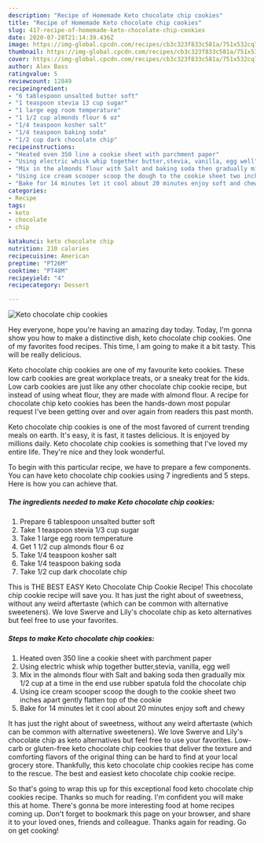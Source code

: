 ```yaml
---
description: "Recipe of Homemade Keto chocolate chip cookies"
title: "Recipe of Homemade Keto chocolate chip cookies"
slug: 417-recipe-of-homemade-keto-chocolate-chip-cookies
date: 2020-07-28T21:14:39.436Z
image: https://img-global.cpcdn.com/recipes/cb3c323f833c581a/751x532cq70/keto-chocolate-chip-cookies-recipe-main-photo.jpg
thumbnail: https://img-global.cpcdn.com/recipes/cb3c323f833c581a/751x532cq70/keto-chocolate-chip-cookies-recipe-main-photo.jpg
cover: https://img-global.cpcdn.com/recipes/cb3c323f833c581a/751x532cq70/keto-chocolate-chip-cookies-recipe-main-photo.jpg
author: Alex Bass
ratingvalue: 5
reviewcount: 12849
recipeingredient:
- "6 tablespoon unsalted butter soft"
- "1 teaspoon stevia 13 cup sugar"
- "1 large egg room temperature"
- "1 1/2 cup almonds flour 6 oz"
- "1/4 teaspoon kosher salt"
- "1/4 teaspoon baking soda"
- "1/2 cup dark chocolate chip"
recipeinstructions:
- "Heated oven 350 line a cookie sheet with parchment paper"
- "Using electric whisk whip together butter,stevia, vanilla, egg well"
- "Mix in the almonds flour with Salt and baking soda then gradually mix 1/2 cup at a time in the end use rubber spatula fold the chocolate chip"
- "Using ice cream scooper scoop the dough to the cookie sheet two inches apart gently flatten top of the cookie"
- "Bake for 14 minutes let it cool about 20 minutes enjoy soft and chewy"
categories:
- Recipe
tags:
- keto
- chocolate
- chip

katakunci: keto chocolate chip 
nutrition: 210 calories
recipecuisine: American
preptime: "PT26M"
cooktime: "PT48M"
recipeyield: "4"
recipecategory: Dessert

---
```



![Keto chocolate chip cookies](https://img-global.cpcdn.com/recipes/cb3c323f833c581a/751x532cq70/keto-chocolate-chip-cookies-recipe-main-photo.jpg)

Hey everyone, hope you're having an amazing day today. Today, I'm gonna show you how to make a distinctive dish, keto chocolate chip cookies. One of my favorites food recipes. This time, I am going to make it a bit tasty. This will be really delicious.

Keto chocolate chip cookies are one of my favourite keto cookies. These low carb cookies are great workplace treats, or a sneaky treat for the kids. Low carb cookies are just like any other chocolate chip cookie recipe, but instead of using wheat flour, they are made with almond flour. A recipe for chocolate chip keto cookies has been the hands-down most popular request I&#39;ve been getting over and over again from readers this past month.

Keto chocolate chip cookies is one of the most favored of current trending meals on earth. It's easy, it is fast, it tastes delicious. It is enjoyed by millions daily. Keto chocolate chip cookies is something that I've loved my entire life. They're nice and they look wonderful.


To begin with this particular recipe, we have to prepare a few components. You can have keto chocolate chip cookies using 7 ingredients and 5 steps. Here is how you can achieve that.

<!--inarticleads1-->

##### The ingredients needed to make Keto chocolate chip cookies:

1. Prepare 6 tablespoon unsalted butter soft
1. Take 1 teaspoon stevia 1/3 cup sugar
1. Take 1 large egg room temperature
1. Get 1 1/2 cup almonds flour 6 oz
1. Take 1/4 teaspoon kosher salt
1. Take 1/4 teaspoon baking soda
1. Take 1/2 cup dark chocolate chip


This is THE BEST EASY Keto Chocolate Chip Cookie Recipe! This chocolate chip cookie recipe will save you. It has just the right about of sweetness, without any weird aftertaste (which can be common with alternative sweeteners). We love Swerve and Lily&#39;s chocolate chip as keto alternatives but feel free to use your favorites. 

<!--inarticleads2-->

##### Steps to make Keto chocolate chip cookies:

1. Heated oven 350 line a cookie sheet with parchment paper
1. Using electric whisk whip together butter,stevia, vanilla, egg well
1. Mix in the almonds flour with Salt and baking soda then gradually mix 1/2 cup at a time in the end use rubber spatula fold the chocolate chip
1. Using ice cream scooper scoop the dough to the cookie sheet two inches apart gently flatten top of the cookie
1. Bake for 14 minutes let it cool about 20 minutes enjoy soft and chewy


It has just the right about of sweetness, without any weird aftertaste (which can be common with alternative sweeteners). We love Swerve and Lily&#39;s chocolate chip as keto alternatives but feel free to use your favorites. Low-carb or gluten-free keto chocolate chip cookies that deliver the texture and comforting flavors of the original thing can be hard to find at your local grocery store. Thankfully, this keto chocolate chip cookies recipe has come to the rescue. The best and easiest keto chocolate chip cookie recipe. 

So that's going to wrap this up for this exceptional food keto chocolate chip cookies recipe. Thanks so much for reading. I'm confident you will make this at home. There's gonna be more interesting food at home recipes coming up. Don't forget to bookmark this page on your browser, and share it to your loved ones, friends and colleague. Thanks again for reading. Go on get cooking!
